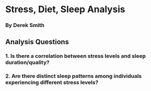 # Stress, Diet, Sleep Analysis

### By Derek Smith



## Analysis Questions

### 1. Is there a correlation between stress levels and sleep duration/quality?

### 2. Are there distinct sleep patterns among individuals experiencing different stress levels?

